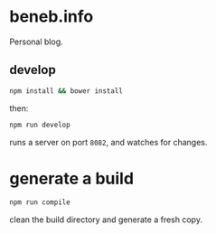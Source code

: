 # beneb.info

Personal blog.

## develop

```sh
npm install && bower install
```

then:

```sh
npm run develop
```

runs a server on port `8082`, and watches for changes.

# generate a build

```sh
npm run compile
```

clean the build directory and generate a fresh copy.
